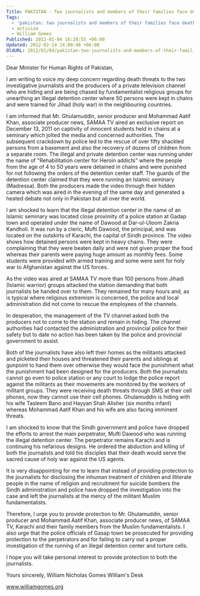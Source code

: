 ```yaml
---
Title: PAKISTAN - Two journalists and members of their families face death threats from religious militant groups
Tags:
  - 'pakistan: two journalists and members of their families face death threats from religious militant groups'
  - activism
  - William Gomes
Published: 2012-01-04 16:28:55 +06:00
Updated: 2012-02-14 14:00:48 +06:00
OldURL: 2012/01/04/pakistan-two-journalists-and-members-of-their-families-face-death-threats-from-religious-militant-groups/
---
```


Dear Minister for Human Rights of Pakistan,

I am writing to voice my deep concern regarding death threats to the two investigative journalists and the producers of a private television channel who are hiding and are being chased by fundamentalist religious groups for unearthing an illegal detention center where 50 persons were kept in chains and were trained for Jihad (holy war) in the neighbouring countries.

I am informed that Mr. Ghulamuddin, senior producer and Mohammad Aatif Khan, associate producer news, SAMAA TV aired an exclusive report on December 13, 2011 on captivity of innocent students held in chains at a seminary which jolted the media and concerned authorities. The subsequent crackdown by police led to the rescue of over fifty shackled persons from a basement and also the recovery of dozens of children from a separate room. The illegal and private detention center was running under the name of "Rehabilitation center for Heroin addicts" where the people from the age of 4 to 50 years were detained in chains and were punished for not following the orders of the detention center staff. The guards of the detention center claimed that they were running an Islamic seminary (Madressa). Both the producers made the video through their hidden camera which was aired in the evening of the same day and generated a heated debate not only in Pakistan but all over the world.

I am shocked to learn that the illegal detention center in the name of an Islamic seminary was located close proximity of a police station at Gadap town and operated under the name of Dawood at Dar-ul-Uloom Zakria Kandholi. It was run by a cleric, Mufti Dawood, the principal, and was located on the outskirts of Karachi, the capital of Sindh province. The video shows how detained persons were kept in heavy chains. They were complaining that they were beaten daily and were not given proper the food whereas their parents were paying huge amount as monthly fees. Some students were provided with armed training and some were sent for holy war to Afghanistan against the US forces.

As the video was aired at SAMAA TV more than 100 persons from Jihadi (Islamic warrior) groups attacked the station demanding that both journalists be handed over to them. They remained for many hours and, as is typical where religious extremism is concerned, the police and local administration did not come to rescue the employees of the channels.

In desperation, the management of the TV channel asked both the producers not to come to the station and remain in hiding. The channel authorities had contacted the administration and provincial police for their safety but to date no action has been taken by the police and provincial government to assist.

Both of the journalists have also left their homes as the militants attacked and picketed their houses and threatened their parents and siblings at gunpoint to hand them over otherwise they would face the punishment what the punishment had been designed for the producers. Both the journalists cannot go even to police station or any court to lodge the police report against the militants as their movements are monitored by the workers of militant groups. They were receiving death threats through SMS at their cell phones, now they cannot use their cell phones. Ghulamuddin is hiding with his wife Tasleem Bano and Hayyan Shah Alisher (six months infant) whereas Mohammad Aatif Khan and his wife are also facing imminent threats.

I am shocked to know that the Sindh government and police have dropped the efforts to arrest the main perpetrator, Mufti Dawood who was running the illegal detention center. The perpetrator remains Karachi and is continuing his nefarious designs. He ordered the abduction and killing of both the journalists and told his disciples that their death would serve the sacred cause of holy war against the US agents.

It is very disappointing for me to learn that instead of providing protection to the journalists for disclosing the inhuman treatment of children and illiterate people in the name of religion and recruitment for suicide bombers the Sindh administration and police have dropped the investigation into the case and left the journalists at the mercy of the militant Muslim fundamentalists.

Therefore, I urge you to provide protection to Mr. Ghulamuddin, senior producer and Mohammad Aatif Khan, associate producer news, of SAMAA TV, Karachi and their family members from the Muslim fundamentalists. I also urge that the police officials of Gasap town be prosecuted for providing protection to the perpetrators and for failing to carry out a proper investigation of the running of an illegal detention center and torture cells.

I hope you will take personal interest to provide protection to both the journalists.

Yours sincerely,
William Nicholas Gomes
William's Desk

www.williamgomes.org
